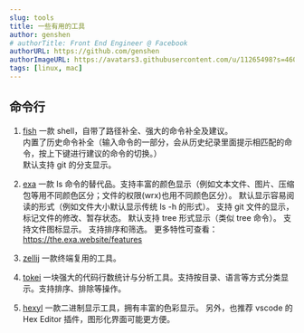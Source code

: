 ```yaml
---
slug: tools
title: 一些有用的工具
author: genshen
# authorTitle: Front End Engineer @ Facebook
authorURL: https://github.com/genshen
authorImageURL: https://avatars3.githubusercontent.com/u/11265498?s=460&v=4
tags: [linux, mac]
---
```


## 命令行
1. [fish](https://fishshell.com)
    一款 shell，自带了路径补全、强大的命令补全及建议。  
    内置了历史命令补全（输入命令的一部分，会从历史纪录里面提示相匹配的命令，按上下键进行建议的命令的切换。）  
    默认支持 git 的分支显示。
2. [exa](https://github.com/ogham/exa)
   一款 ls 命令的替代品。支持丰富的颜色显示（例如文本文件、图片、压缩包等用不同颜色区分；文件的权限(wrx)也用不同颜色区分）。
   默认显示容易阅读的形式（例如文件大小默认显示传统 ls -h 的形式）。
   支持 git 文件的显示，标记文件的修改、暂存状态。
   默认支持 tree 形式显示（类似 tree 命令）。
   支持文件图标显示。
   支持排序和筛选。
   更多特性可查看：https://the.exa.website/features
3. [zellij](https://github.com/zellij-org/zellij)
   一款终端复用的工具。

4. [tokei](https://github.com/XAMPPRocky/tokei)
   一块强大的代码行数统计与分析工具。支持按目录、语言等方式分类显示。支持排序、排除等操作。
5. [hexyl](https://github.com/sharkdp/hexyl)
   一款二进制显示工具，拥有丰富的色彩显示。
   另外，也推荐 vscode 的 Hex Editor 插件，图形化界面可能更方便。
